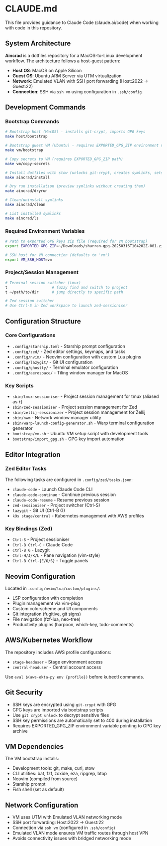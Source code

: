 # CLAUDE.md

This file provides guidance to Claude Code (claude.ai/code) when working with code in this repository.

## System Architecture

**Aincrad** is a dotfiles repository for a MacOS-to-Linux development workflow. The architecture follows a host-guest pattern:

- **Host OS**: MacOS on Apple Silicon
- **Guest OS**: Ubuntu ARM Server via UTM virtualization
- **Network**: Emulated VLAN with SSH port forwarding (Host:2022 → Guest:22)
- **Connection**: SSH via `ssh vm` using configuration in `.ssh/config`

## Development Commands

### Bootstrap Commands
```bash
# Bootstrap host (MacOS) - installs git-crypt, imports GPG keys
make host/bootstrap

# Bootstrap guest VM (Ubuntu) - requires EXPORTED_GPG_ZIP environment variable
make vm/bootstrap

# Copy secrets to VM (requires EXPORTED_GPG_ZIP path)
make vm/copy-secrets

# Install dotfiles with stow (unlocks git-crypt, creates symlinks, sets SSH permissions)
make aincrad/install

# Dry run installation (preview symlinks without creating them)
make aincrad/dryrun

# Clean/uninstall symlinks
make aincrad/clean

# List installed symlinks
make aincrad/ls
```

### Required Environment Variables
```bash
# Path to exported GPG keys zip file (required for VM bootstrap)
export EXPORTED_GPG_ZIP=~/Downloads/sharran-gpg-20250316T104202Z-001.zip

# SSH host for VM connection (defaults to 'vm')
export VM_SSH_HOST=vm
```

### Project/Session Management
```bash
# Terminal session switcher (tmux)
t                    # fuzzy find and switch to project
t ~/path/to/dir      # jump directly to specific path

# Zed session switcher
# Use Ctrl-S in Zed workspace to launch zed-sessioniser
```

## Configuration Structure

### Core Configurations
- `.config/starship.toml` - Starship prompt configuration
- `.config/zed/` - Zed editor settings, keymaps, and tasks
- `.config/nvim/` - Neovim configuration with custom Lua plugins
- `.config/lazygit/` - Git UI configuration
- `.config/ghostty/` - Terminal emulator configuration
- `.config/aerospace/` - Tiling window manager for MacOS

### Key Scripts
- `sbin/tmux-sessioniser` - Project session management for tmux (aliased as `t`)
- `sbin/zed-sessioniser` - Project session management for Zed
- `sbin/zellij-sessionizer` - Project session management for Zellij
- `sbin/nwm` - Network window manager utility
- `sbin/warp-launch-config-generator.sh` - Warp terminal configuration generator
- `bootstrap/vm.sh` - Ubuntu VM setup script with development tools
- `bootstrap/import_gpg.sh` - GPG key import automation

## Editor Integration

### Zed Editor Tasks
The following tasks are configured in `.config/zed/tasks.json`:
- `claude-code` - Launch Claude Code CLI
- `claude-code-continue` - Continue previous session
- `claude-code-resume` - Resume previous session
- `zed-sessioniser` - Project switcher (Ctrl-S)
- `lazygit` - Git UI (Ctrl-B G)
- `k9s stage/central` - Kubernetes management with AWS profiles

### Key Bindings (Zed)
- `Ctrl-S` - Project sessioniser
- `Ctrl-B Ctrl-C` - Claude Code
- `Ctrl-B G` - Lazygit
- `Ctrl-H/J/K/L` - Pane navigation (vim-style)
- `Ctrl-B Ctrl-{E/O/S}` - Toggle panels

## Neovim Configuration

Located in `.config/nvim/lua/custom/plugins/`:
- LSP configuration with completion
- Plugin management via vim-plug
- Custom colorscheme and UI components
- Git integration (fugitive, git signs)
- File navigation (fzf-lua, neo-tree)
- Productivity plugins (harpoon, which-key, todo-comments)

## AWS/Kubernetes Workflow

The repository includes AWS profile configurations:
- `stage-headuser` - Stage environment access
- `central-headuser` - Central account access

Use `eval $(aws-okta-py env {profile})` before kubectl commands.

## Git Security

- SSH keys are encrypted using `git-crypt` with GPG
- GPG keys are imported via bootstrap scripts
- Use `git crypt unlock` to decrypt sensitive files
- SSH key permissions are automatically set to 400 during installation
- Requires EXPORTED_GPG_ZIP environment variable pointing to GPG key archive

## VM Dependencies

The VM bootstrap installs:
- Development tools: git, make, curl, stow
- CLI utilities: bat, fzf, zoxide, eza, ripgrep, btop
- Neovim (compiled from source)
- Starship prompt
- Fish shell (set as default)

## Network Configuration

- VM uses UTM with Emulated VLAN networking mode
- SSH port forwarding: Host:2022 → Guest:22
- Connection via `ssh vm` (configured in `.ssh/config`)
- Emulated VLAN mode ensures VM traffic routes through host VPN
- Avoids connectivity issues with bridged networking mode